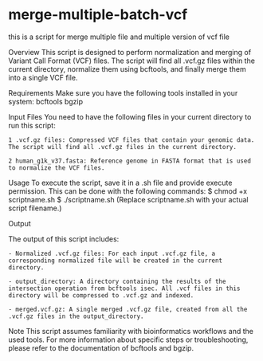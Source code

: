 # merge-multiple-batch-vcf
this is a script for merge multiple file and multiple version of vcf file

Overview
This script is designed to perform normalization and merging of Variant Call Format (VCF) files. The script will find all .vcf.gz files within the current directory, normalize them using bcftools, and finally merge them into a single VCF file.

Requirements
Make sure you have the following tools installed in your system:
    bcftools
    bgzip

Input Files
You need to have the following files in your current directory to run this script:
    
    1 .vcf.gz files: Compressed VCF files that contain your genomic data. The script will find all .vcf.gz files in the current directory.

    2 human_g1k_v37.fasta: Reference genome in FASTA format that is used to normalize the VCF files.

Usage
To execute the script, save it in a .sh file and provide execute permission. This can be done with the following commands:
$ chmod +x scriptname.sh
$ ./scriptname.sh
(Replace scriptname.sh with your actual script filename.)

Output

The output of this script includes:

    - Normalized .vcf.gz files: For each input .vcf.gz file, a corresponding normalized file will be created in the current directory.

    - output_directory: A directory containing the results of the intersection operation from bcftools isec. All .vcf files in this directory will be compressed to .vcf.gz and indexed.

    - merged.vcf.gz: A single merged .vcf.gz file, created from all the .vcf.gz files in the output_directory.

Note
This script assumes familiarity with bioinformatics workflows and the used tools. For more information about specific steps or troubleshooting, please refer to the documentation of bcftools and bgzip.
